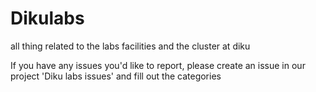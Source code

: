 # Dikulabs
all thing related to the labs facilities and the cluster at diku

If you have any issues you'd like to report, please create an issue in our project 'Diku labs issues' and fill out the categories  
